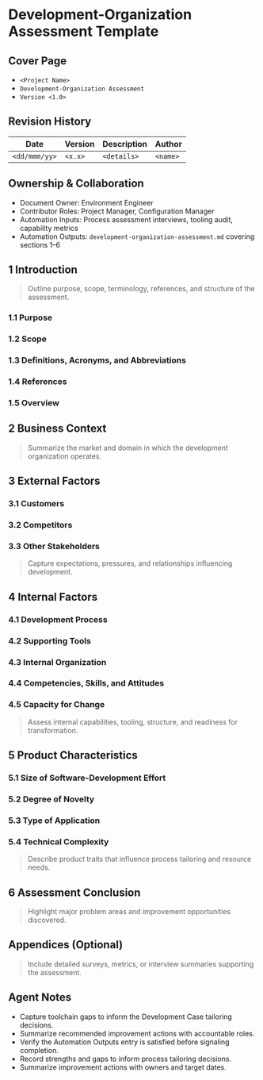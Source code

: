 # Development-Organization Assessment Template

## Cover Page
- `<Project Name>`
- `Development-Organization Assessment`
- `Version <1.0>`

## Revision History
| Date | Version | Description | Author |
| --- | --- | --- | --- |
| `<dd/mmm/yy>` | `<x.x>` | `<details>` | `<name>` |

## Ownership & Collaboration
- Document Owner: Environment Engineer
- Contributor Roles: Project Manager, Configuration Manager
- Automation Inputs: Process assessment interviews, tooling audit, capability metrics
- Automation Outputs: `development-organization-assessment.md` covering sections 1–6

## 1 Introduction
> Outline purpose, scope, terminology, references, and structure of the assessment.

### 1.1 Purpose
### 1.2 Scope
### 1.3 Definitions, Acronyms, and Abbreviations
### 1.4 References
### 1.5 Overview

## 2 Business Context
> Summarize the market and domain in which the development organization operates.

## 3 External Factors
### 3.1 Customers
### 3.2 Competitors
### 3.3 Other Stakeholders
> Capture expectations, pressures, and relationships influencing development.

## 4 Internal Factors
### 4.1 Development Process
### 4.2 Supporting Tools
### 4.3 Internal Organization
### 4.4 Competencies, Skills, and Attitudes
### 4.5 Capacity for Change
> Assess internal capabilities, tooling, structure, and readiness for transformation.

## 5 Product Characteristics
### 5.1 Size of Software-Development Effort
### 5.2 Degree of Novelty
### 5.3 Type of Application
### 5.4 Technical Complexity
> Describe product traits that influence process tailoring and resource needs.

## 6 Assessment Conclusion
> Highlight major problem areas and improvement opportunities discovered.

## Appendices (Optional)
> Include detailed surveys, metrics, or interview summaries supporting the assessment.

## Agent Notes
- Capture toolchain gaps to inform the Development Case tailoring decisions.
- Summarize recommended improvement actions with accountable roles.
- Verify the Automation Outputs entry is satisfied before signaling completion.
- Record strengths and gaps to inform process tailoring decisions.
- Summarize improvement actions with owners and target dates.

